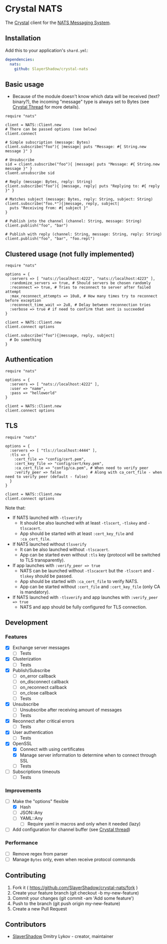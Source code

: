 # Crystal NATS

The [Crystal](https://crystal-lang.org) client for the [NATS Messaging System](https://nats.io).

## Installation

Add this to your application's `shard.yml`:

```yaml
dependencies:
  nats:
    github: SlayerShadow/crystal-nats
```

## Basic usage

* Because of the module doesn't know which data will be received (text? binary?), the incoming "message" type is always set to Bytes (see [Crystal Thread](https://github.com/crystal-lang/crystal/issues/1681) for more details).

```crystal
require "nats"

client = NATS::Client.new
# There can be passed options (see below)
client.connect

# Simple subscription (message: Bytes)
client.subscribe("foo"){ |message| puts "Message: #{ String.new message }" }

# Unsubscribe
sid = client.subscribe("foo"){ |message| puts "Message: #{ String.new message }" }
cluent.unsubscribe sid

# Reply (message: Bytes, reply: String)
client.subscribe("foo"){ |message, reply| puts "Replying to: #{ reply }" }

# Matches subject (message: Bytes, reply: String, subject: String)
client.subscribe("foo.*"){|message, reply, subject|
  puts "Receiving from: #{ subject }"
}

# Publish into the channel (channel: String, message: String)
client.publish("foo", "bar")

# Publish with reply (channel: String, message: String, reply: String)
client.publish("foo", "bar", "foo.repl")
```

## Clustered usage (not fully implemented)

```crystal
require "nats"

options = {
  :servers => [ "nats://localhost:4222", "nats://localhost:4223" ],
  :randomize_servers => true, # Should servers be chosen randomly
  :reconnect => true, # Tries to reconnect to server after failed attempt
  :max_reconnect_attempts => 10u8, # How many times try to reconnect before exception
  :reconnect_time_wait => 2u8, # Delay between reconnection tries
  :verbose => true # if need to confirm that sent is succeeded
}

client = NATS::Client.new
client.connect options

client.subscribe("foo"){|message, reply, subject|
  # Do something
}
```

## Authentication

```crystal
require "nats"

options = {
  :servers => [ "nats://localhost:4222" ],
  :user => "name",
  :pass => "helloworld"
}

client = NATS::Client.new
client.connect options
```

## TLS

```crystal
require "nats"

options = {
  :servers => [ "tls://localhost:4444" ],
  :tls => {
    :cert_file => "config/cert.pem",
    :cert_key_file => "config/cert/key.pem",
    :ca_cert_file => "config/ca.pem", # When need to verify peer
    :verify_peer => false             # Along with ca_cert_file - when need to verify peer (default - false)
  }
}

client = NATS::Client.new
client.connect options
```

Note that:

- If NATS launched with `-tlsverify`
    - It should be also launched with at least `-tlscert`, `-tlskey` and `-tlscacert`.
    - App should be started with at least `:cert_key_file` and `:ca_cert_file`.
- If NATS launched without `tlsverify`
    - It can be also launched without `-tlscacert`.
    - App can be started even without `:tls` key (protocol will be switched to TLS transparently).
- If app launches with `:verify_peer => true`
    - NATS can be launched without `-tlscacert` but the `-tlscert` and `-tlskey` should be passed.
    - App should be started with `:ca_cert_file` to verify NATS.
    - App can be started without `:cert_file` and `:cert_key_file` (only CA is mandatory).
- If NATS launched with `-tlsverify` and app launches with `:verify_peer => true`
    - NATS and app should be fully configured for TLS connection.

## Development

### Features

- [x] Exchange server messages
    - [ ] Tests
- [x] Clusterization
    - [ ] Tests
- [x] Publish/Subscribe
    - [ ] on_error callback
    - [ ] on_disconnect callback
    - [ ] on_reconnect callback
    - [ ] on_close callback
    - [ ] Tests
- [x] Unsubscribe
    - [ ] Unsubscribe after receiving amount of messages
    - [ ] Tests
- [x] Reconnect after critical errors
    - [ ] Tests
- [x] User authentication
    - [ ] Tests
- [x] OpenSSL
    - [x] Connect with using certificates
    - [x] Manage server information to determine when to connect through SSL
    - [ ] Tests
- [ ] Subscriptions timeouts
    - [ ] Tests

### Improvements

- [ ] Make the "options" flexible
    - [x] Hash
    - [ ] JSON::Any
    - [ ] YAML::Any
        - [ ] Require yaml in macros and only when it needed (lazy)
- [ ] Add configuration for channel buffer (see [Crystal thread](https://github.com/crystal-lang/crystal/issues/5375))

### Performance

- [ ] Remove regex from parser
- [ ] Manage `Bytes` only, even when receive protocol commands

## Contributing

1. Fork it ( https://github.com/SlayerShadow/crystal-nats/fork )
2. Create your feature branch (git checkout -b my-new-feature)
3. Commit your changes (git commit -am 'Add some feature')
4. Push to the branch (git push origin my-new-feature)
5. Create a new Pull Request

## Contributors

- [SlayerShadow](https://github.com/SlayerShadow) Dmitry Lykov - creator, maintainer
